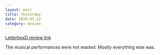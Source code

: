 ```yaml
---
layout: post
title: Yesterday
date: 2020-03-22
category: movies
---
```

 
[LetterboxD review link](https://letterboxd.com/samarthbhaskar/film/yesterday-2019/)

The musical performances were not wasted. Mostly everything else was.